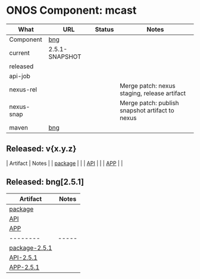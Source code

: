 ONOS Component: mcast
=====================

| What | URL | Status | Notes |
| ---- | --- | ------ | ----- |
| Component  | [bng](https://gerrit.opencord.org/plugins/gitiles/bng) | | |
| current    | 2.5.1-SNAPSHOT | | |    
| released   | | | |
| api-job    | | | |
| nexus-rel  | | | Merge patch: nexus staging, release artifact |
| nexus-snap | | | Merge patch: publish snapshot artifact to nexus |
| maven | [bng](https://mvnrepository.com/artifact/org.opencord/bng) | | |
## Released: v{x.y.z}

| Artifact | Notes |
| [package](https://mvnrepository.com/artifact/org.opencord/{pkg}/{ver}) | |
| [API](https://mvnrepository.com/artifact/org.opencord/{pkg}-api/{ver}) | |
| [APP](https://mvnrepository.com/artifact/org.opencord/{pkg}-app/{ver}) | |


## Released: bng[2.5.1]

| Artifact | Notes |
| -------- | ----- |
| [package](https://mvnrepository.com/artifact/org.opencord/bng) | |
| [API](https://mvnrepository.com/artifact/org.opencord/bng-api) | |
| [APP](https://mvnrepository.com/artifact/org.opencord/bng-app) | |
| -------- | ----- |
| [package-2.5.1](https://mvnrepository.com/artifact/org.opencord/bng/2.5.1) | |
| [API-2.5.1](https://mvnrepository.com/artifact/org.opencord/bng-api/2.5.1) | |
| [APP-2.5.1](https://mvnrepository.com/artifact/org.opencord/bng-app/2.5.1) | |

